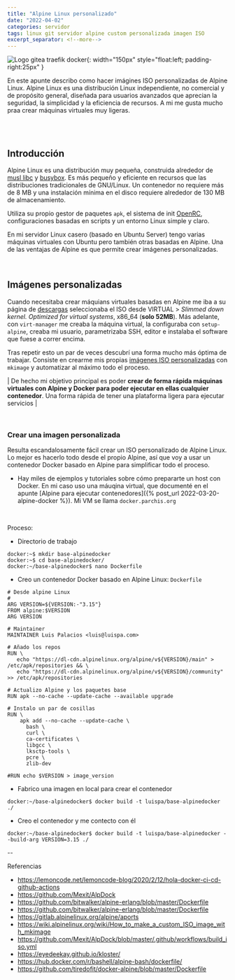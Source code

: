 ```yaml
---
title: "Alpine Linux personalizado"
date: "2022-04-02"
categories: servidor
tags: linux git servidor alpine custom personalizada imagen ISO
excerpt_separator: <!--more-->
---
```


![Logo gitea traefik docker](/assets/img/posts/logo-alpine.svg){: width="150px" style="float:left; padding-right:25px" } 

En este apunte describo como hacer imágines ISO personalizadas de Alpine Linux.  Alpine Linux es una distribución Linux independiente, no comercial y de propósito general, diseñada para usuarios avanzados que aprecian la seguridad, la simplicidad y la eficiencia de recursos. A mi me gusta mucho praa crear máquinas virtuales muy ligeras. 

<br clear="left"/>
<!--more-->

<br/>

## Introducción

Alpine Linux es una distribución muy pequeña, construida alrededor de [musl libc](https://www.musl-libc.org) y [busybox](https://busybox.net). Es más pequeño y eficiente en recursos que las distribuciones tradicionales de GNU/Linux. Un contenedor no requiere más de 8 MB y una instalación mínima en el disco requiere alrededor de 130 MB de almacenamiento. 

Utiliza su propio gestor de paquetes `apk`, el sistema de init [OpenRC](https://wiki.gentoo.org/wiki/Project:OpenRC), configuraciones basadas en scripts y un entorno Linux simple y claro.

En mi servidor Linux casero (basado en Ubuntu Server) tengo varias máquinas virtuales con Ubuntu pero también otras basadas en Alpine. Una de las ventajas de Alpine es que permite crear imágenes personalizadas. 

<br/>

## Imágenes personalizadas

Cuando necesitaba crear máquians virtuales basadas en Alpine me iba a su página de [descargas](https://alpinelinux.org/downloads/) seleccionaba el ISO desde VIRTUAL > *Slimmed down kernel. Optimized for virtual systems*, x86_64 (**solo 52MB**). Más adelante, con `virt-manager` me creaba la máquina virtual, la configuraba con `setup-alpine`, creaba mi usuario, parametrizaba SSH, editor e instalaba el software que fuese a correr encima. 

Tras repetir esto un par de veces descubrí una forma mucho más óptima de trabajar. Consiste en crearme mis propias [imágenes ISO personalizadas](https://wiki.alpinelinux.org/wiki/How_to_make_a_custom_ISO_image_with_mkimage) con `mkimage` y automatizar al máximo todo el proceso. 


| De hecho mi objetivo principal es poder **crear de forma rápida máquinas virtuales con Alpine y Docker para poder ejecutar en ellas cualquier contenedor**. Una forma rápida de tener una plataforma ligera para ejecutar servicios |

<br/>

### Crear una imagen personalizada

Resulta escandalosamente fácil crear un ISO personalizado de Alpine Linux. Lo mejor es hacerlo todo desde el propio Alpine, así que voy a usar un contenedor Docker basado en Alpine para simplificar todo el proceso. 

- Hay miles de ejemplos y tutoriales sobre cómo prepararte un host con Docker. En mi caso uso una máuqina virtual, que documenté en el apunte [Alpine para ejecutar contenedores]({% post_url 2022-03-20-alpine-docker %}). Mi VM se llama `docker.parchis.org`

<br/>

Proceso:

- Directorio de trabajo
```console
docker:~$ mkdir base-alpinedocker
docker:~$ cd base-alpinedocker/
docker:~/base-alpinedocker$ nano Dockerfile
```
- Creo un contenedor Docker basado en Alpine Linux: `Dockerfile`
```console
# Desde alpine Linux
#
ARG VERSION=${VERSION:-"3.15"}
FROM alpine:$VERSION
ARG VERSION

# Maintainer
MAINTAINER Luis Palacios <luis@luispa.com>

# Añado los repos
RUN \
   echo "https://dl-cdn.alpinelinux.org/alpine/v${VERSION}/main" > /etc/apk/repositories && \
   echo "https://dl-cdn.alpinelinux.org/alpine/v${VERSION}/community" >> /etc/apk/repositories

# Actualizo Alpine y los paquetes base
RUN apk --no-cache --update-cache --available upgrade

# Instalo un par de cosillas
RUN \
    apk add --no-cache --update-cache \
      bash \
      curl \
      ca-certificates \
      libgcc \
      lksctp-tools \
      pcre \
      zlib-dev

#RUN echo $VERSION > image_version
```
- Fabrico una imagen en local para crear el contenedor
```console
docker:~/base-alpinedocker$ docker build -t luispa/base-alpinedocker ./
```
- Creo el contenedor y me contecto con él
```console
docker:~/base-alpinedocker$ docker build -t luispa/base-alpinedocker --build-arg VERSION=3.15 ./
```

--

Referencias

- https://lemoncode.net/lemoncode-blog/2020/2/12/hola-docker-ci-cd-github-actions
- https://github.com/Mexit/AlpDock
- https://github.com/bitwalker/alpine-erlang/blob/master/Dockerfile
- https://github.com/bitwalker/alpine-erlang/blob/master/Dockerfile
- https://gitlab.alpinelinux.org/alpine/aports
- https://wiki.alpinelinux.org/wiki/How_to_make_a_custom_ISO_image_with_mkimage
- https://github.com/Mexit/AlpDock/blob/master/.github/workflows/build_iso.yml
- https://eyedeekay.github.io/kloster/
- https://hub.docker.com/r/bashell/alpine-bash/dockerfile/
- https://github.com/tiredofit/docker-alpine/blob/master/Dockerfile
